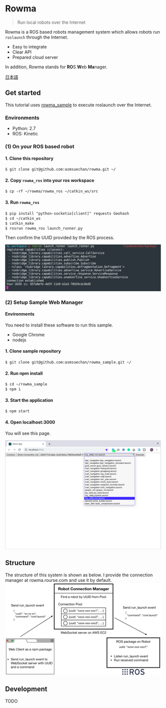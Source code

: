 # Rowma
> Run local robots over the Internet

Rowma is a ROS based robots management system which allows robots run `roslaunch` through the Internet.

* Easy to integrate
* Clear API
* Prepared cloud server

In addition, Rowma stands for **RO**S **W**eb **Ma**nager.

[日本語](/doc/README.ja.md)

## Get started
This tutorial uses [rowma_sample](https://github.com/asmsuechan/rowma_sample) to execute roslaunch over the Internet.

### Environments
* Python: 2.7
* ROS: Kinetic

### (1) On your ROS based robot
#### 1. Clone this repository
```
$ git clone git@github.com:asmsuechan/rowma.git ~/
```

#### 2. Copy `rowma_ros` into your ros workspace

```
$ cp -rf ~/rowma/rowma_ros ~/catkin_ws/src
```

#### 3. Run `rowma_ros`
```
$ pip install "python-socketio[client]" requests Geohash
$ cd ~/catkin_ws
$ catkin_make
$ rosrun rowma_ros launch_runner.py
```

Then confirm the UUID provided by the ROS process.

![img1](/doc/images/rosrun.png)

### (2) Setup Sample Web Manager
#### Environments
You need to install these software to run this sample.

* Google Chrome
* nodejs

#### 1. Clone sample repository
```
$ git clone git@github.com:asmsuechan/rowma_sample.git ~/
```

#### 2. Run npm install
```
$ cd ~/rowma_sample
$ npm i
```

#### 3. Start the application
```
$ npm start
```

#### 4. Open localhost:3000
You will see this page.

![img2](/doc/images/sample-application.png)

## Structure
The structure of this system is shown as below. I provide the connection manager at rowma.rourse.com and use it by default.
![img3](/doc/images/execute-command.png)

## Development
TODO

